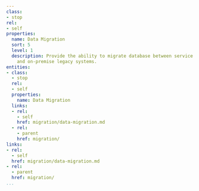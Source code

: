 ```yaml
---
class:
- stop
rel:
- self
properties:
  name: Data Migration
  sort: 5
  level: 1
  description: Provide the ability to migrate database between service providers,
    and on-premise legacy systems.
entities:
- class:
  - stop
  rel:
  - self
  properties:
    name: Data Migration
  links:
  - rel:
    - self
    href: migration/data-migration.md
  - rel:
    - parent
    href: migration/
links:
- rel:
  - self
  href: migration/data-migration.md
- rel:
  - parent
  href: migration/
...
```

